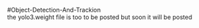 #Object-Detection-And-Trackion <br>
the yolo3.weight file is too to be posted but soon it will be posted 
